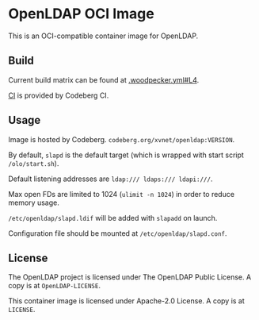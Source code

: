 # OpenLDAP OCI Image

This is an OCI-compatible container image for OpenLDAP.

## Build

Current build matrix can be found at [.woodpecker.yml#L4](https://codeberg.org/xvnet/openldap-oci/src/branch/main/.woodpecker.yml#L4).

[CI](https://ci.codeberg.org/xvnet/openldap-oci) is provided by Codeberg CI.

## Usage

Image is hosted by Codeberg. `codeberg.org/xvnet/openldap:VERSION`.

By default, `slapd` is the default target (which is wrapped with start script `/olo/start.sh`).

Default listening addresses are `ldap:/// ldaps:/// ldapi:///`.

Max open FDs are limited to 1024 (`ulimit -n 1024`) in order to reduce memory usage.

`/etc/openldap/slapd.ldif` will be added with `slapadd` on launch.

Configuration file should be mounted at `/etc/openldap/slapd.conf`.

## License

The OpenLDAP project is licensed under The OpenLDAP Public License. A copy is at `OpenLDAP-LICENSE`.

This container image is licensed under Apache-2.0 License. A copy is at `LICENSE`.

